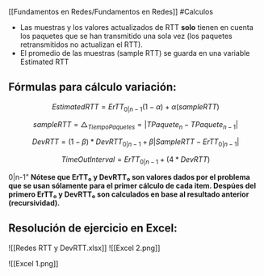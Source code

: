 [[Fundamentos en Redes/Fundamentos en Redes]]
#Calculos
- Las muestras y los valores actualizados de RTT **solo** tienen en cuenta los paquetes que se han transmitido una sola vez (los paquetes retransmitidos no actualizan el RTT). 
- El promedio de las muestras (sample RTT) se guarda en una variable Estimated RTT
## Fórmulas para cálculo variación:

$$ EstimatedRTT = ErTT_{0|n-1}(1-\alpha) + \alpha(sampleRTT) $$

$$ sampleRTT = \triangle_{TiempoPaquetes} = |TPaquete_{n} - TPaquete_{n-1}| $$

$$ DevRTT = (1-\beta)*DevRTT_{0|n-1} + \beta|SampleRTT - ErTT_{0|n-1}| $$

$$ TimeOutInterval = ErTT_{0|n-1} + (4*DevRTT) $$

0|n-1" **Nótese que ErTT₀ y DevRTT₀ son valores dados por el problema que se usan **********************************************sólamente para el primer cálculo de cada item.********************************************** Despúes del primero ErTT₀ y DevRTT₀ son calculados en base al resultado anterior (recursividad).**

## Resolución de ejercicio en Excel:
![[Redes RTT y DevRTT.xlsx]]
![[Excel 2.png]]

![[Excel 1.png]]